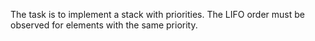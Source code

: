 The task is to implement a stack with priorities.
The LIFO order must be observed for elements with the same priority.
